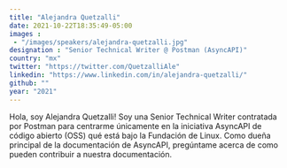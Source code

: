```yaml
---
title: "Alejandra Quetzalli"
date: 2021-10-22T18:35:49-05:00
images : 
 - "/images/speakers/alejandra-quetzalli.jpg"
designation : "Senior Technical Writer @ Postman (AsyncAPI)"
country: "mx"
twitter: "https://twitter.com/QuetzalliAle"
linkedin: "https://www.linkedin.com/in/alejandra-quetzalli/"
github: ""
year: "2021"
---
```



Hola, soy Alejandra Quetzalli! Soy una Senior Technical Writer contratada por Postman para centrarme únicamente en la iniciativa AsyncAPI de código abierto (OSS) qué está bajo la Fundación de Linux. Como dueña principal de la documentación de AsyncAPI, pregúntame acerca de como pueden contribuir a nuestra documentación.